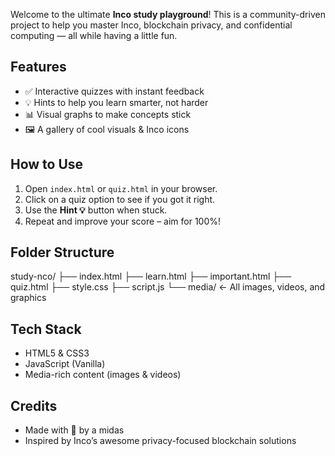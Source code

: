 Welcome to the ultimate **Inco study playground**! This is a community-driven project to help you master Inco, blockchain privacy, and confidential computing — all while having a little fun.

## Features

- ✅ Interactive quizzes with instant feedback
- 💡 Hints to help you learn smarter, not harder
- 📊 Visual graphs to make concepts stick
- 🖼️ A gallery of cool visuals & Inco icons

## How to Use

1. Open `index.html` or `quiz.html` in your browser.
2. Click on a quiz option to see if you got it right.
3. Use the **Hint 💡** button when stuck.
5. Repeat and improve your score – aim for 100%!

## Folder Structure

study-nco/
├── index.html
├── learn.html
├── important.html
├── quiz.html
├── style.css
├── script.js
└── media/ ← All images, videos, and graphics

## Tech Stack

- HTML5 & CSS3
- JavaScript (Vanilla)
- Media-rich content (images & videos)

## Credits

- Made with 💙 by a midas
- Inspired by Inco’s awesome privacy-focused blockchain solutions
